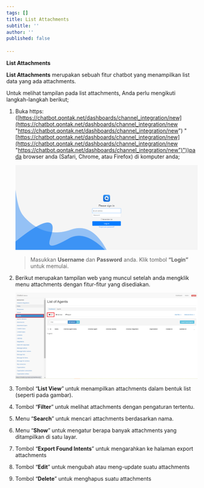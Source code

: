 ```yaml
---
tags: []
title: List Attachments
subtitle: ''
author: ''
published: false

---
```

**List Attachments**

**List Attachments** merupakan sebuah fitur chatbot yang menampilkan list data yang ada attachments.

Untuk melihat tampilan pada list attachments, Anda perlu mengikuti langkah-langkah berikut;

1. Buka https: ([https://chatbot.qontak.net/dashboards/channel_integration/new](https://chatbot.qontak.net/dashboards/channel_integration/new "https://chatbot.qontak.net/dashboards/channel_integration/new") "[https://chatbot.qontak.net/dashboards/channel_integration/new](https://chatbot.qontak.net/dashboards/channel_integration/new "https://chatbot.qontak.net/dashboards/channel_integration/new")"))pada browser anda (Safari, Chrome, atau Firefox) di komputer anda;

   ![](/uploads/channell.PNG)

   > Masukkan **Username** dan **Password** anda. Klik tombol **“Login”** untuk memulai.
2. Berikut merupakan tampilan web yang muncul setelah anda mengklik menu attachments dengan fitur-fitur yang disediakan.

   ![](/uploads/agents.PNG)
3. Tombol “**List View**” untuk menampilkan attachments dalam bentuk list (seperti pada gambar).
4. Tombol “**Filter**” untuk melihat attachments dengan pengaturan tertentu.
5. Menu “**Search**” untuk mencari attachments berdasarkan nama.
6. Menu “**Show**” untuk mengatur berapa banyak attachments yang ditampilkan di satu layar.
7. Tombol “**Export Found Intents**” untuk mengarahkan ke halaman export attachments
8. Tombol “**Edit**” untuk mengubah atau meng-update suatu attachments
9. Tombol “**Delete**” untuk menghapus suatu attachments